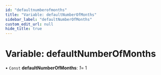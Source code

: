 ```yaml
---
id: "defaultnumberofmonths"
title: "Variable: defaultNumberOfMonths"
sidebar_label: "defaultNumberOfMonths"
custom_edit_url: null
hide_title: true
---
```


# Variable: defaultNumberOfMonths

• `Const` **defaultNumberOfMonths**: *1*= 1
